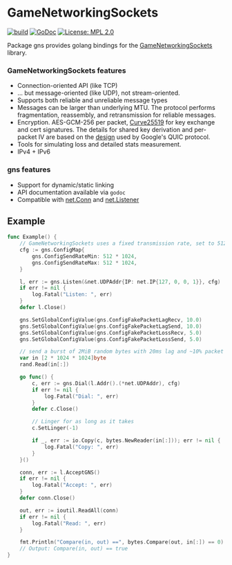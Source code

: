 GameNetworkingSockets
=====================
[![build](https://github.com/Arr-n-D/gns/workflows/test/badge.svg)](https://github.com/Arr-n-D/gns/actions/)
[![GoDoc](https://godoc.org/github.com/Arr-n-D/gns?status.svg)](https://godoc.org/github.com/Arr-n-D/gns)
[![License: MPL 2.0](https://img.shields.io/badge/License-MPL%202.0-brightgreen.svg)](https://opensource.org/licenses/MPL-2.0)

Package gns provides golang bindings for the [GameNetworkingSockets](https://github.com/ValveSoftware/GameNetworkingSockets/) library.

### GameNetworkingSockets features

* Connection-oriented API (like TCP)
* ... but message-oriented (like UDP), not stream-oriented.
* Supports both reliable and unreliable message types
* Messages can be larger than underlying MTU.  The protocol performs
fragmentation, reassembly, and retransmission for reliable messages.
* Encryption. AES-GCM-256 per packet, [Curve25519](https://cr.yp.to/ecdh.html) for
key exchange and cert signatures. The details for shared key derivation and
per-packet IV are based on the [design](https://docs.google.com/document/d/1g5nIXAIkN_Y-7XJW5K45IblHd_L2f5LTaDUDwvZ5L6g/edit?usp=sharing)
used by Google's QUIC protocol.
* Tools for simulating loss and detailed stats measurement.
* IPv4 + IPv6

### gns features

* Support for dynamic/static linking
* API documentation available via `godoc`
* Compatible with [net.Conn](https://golang.org/pkg/net/#Conn) and [net.Listener](https://golang.org/pkg/net/#Listener)

Example
-------

```go
func Example() {
	// GameNetworkingSockets uses a fixed transmission rate, set to 512K/s
	cfg := gns.ConfigMap{
		gns.ConfigSendRateMin: 512 * 1024,
		gns.ConfigSendRateMax: 512 * 1024,
	}

	l, err := gns.Listen(&net.UDPAddr{IP: net.IP{127, 0, 0, 1}}, cfg)
	if err != nil {
		log.Fatal("Listen: ", err)
	}
	defer l.Close()

	gns.SetGlobalConfigValue(gns.ConfigFakePacketLagRecv, 10.0)
	gns.SetGlobalConfigValue(gns.ConfigFakePacketLagSend, 10.0)
	gns.SetGlobalConfigValue(gns.ConfigFakePacketLossRecv, 5.0)
	gns.SetGlobalConfigValue(gns.ConfigFakePacketLossSend, 5.0)

	// send a burst of 2MiB random bytes with 20ms lag and ~10% packet loss
	var in [2 * 1024 * 1024]byte
	rand.Read(in[:])

	go func() {
		c, err := gns.Dial(l.Addr().(*net.UDPAddr), cfg)
		if err != nil {
			log.Fatal("Dial: ", err)
		}
		defer c.Close()

		// Linger for as long as it takes
		c.SetLinger(-1)

		if _, err := io.Copy(c, bytes.NewReader(in[:])); err != nil {
			log.Fatal("Copy: ", err)
		}
	}()

	conn, err := l.AcceptGNS()
	if err != nil {
		log.Fatal("Accept: ", err)
	}
	defer conn.Close()

	out, err := ioutil.ReadAll(conn)
	if err != nil {
		log.Fatal("Read: ", err)
	}

	fmt.Println("Compare(in, out) ==", bytes.Compare(out, in[:]) == 0)
	// Output: Compare(in, out) == true
}
```